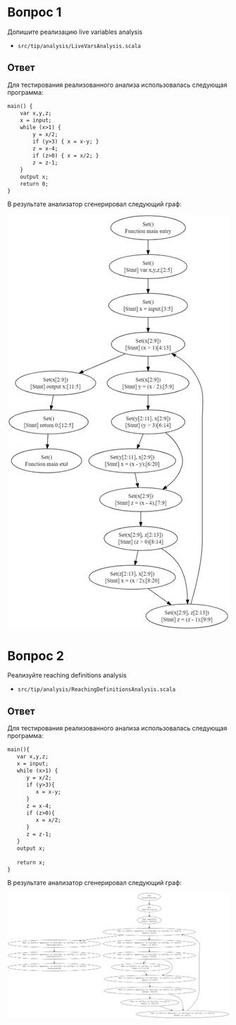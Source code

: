 # Вопрос 1

Допишите реализацию live variables analysis

- `src/tip/analysis/LiveVarsAnalysis.scala`

## Ответ

Для тестирования реализованного анализа использовалась следующая программа:

```
main() {
    var x,y,z;
    x = input;
    while (x>1) {
        y = x/2;
        if (y>3) { x = x-y; }
        z = x-4;
        if (z>0) { x = x/2; }
        z = z-1;
    }
    output x;
    return 0;
}
```

В результате анализатор сгенерировал следующий граф:

![liveness-graph.png](img/liveness-graph.png)

# Вопрос 2

Реализуйте reaching definitions analysis

- `src/tip/analysis/ReachingDefinitionsAnalysis.scala`

## Ответ

Для тестирования реализованного анализа использовалась следующая программа:

```
main(){
   var x,y,z;
   x = input;
   while (x>1) {
      y = x/2;
      if (y>3){
         x = x-y;
      }
      z = x-4;
      if (z>0){
         x = x/2;
      }
      z = z-1;
   }
   output x;
   
   return x;
}
```

В результате анализатор сгенерировал следующий граф:

![reaching-graph.png](img/reaching-graph.png)
